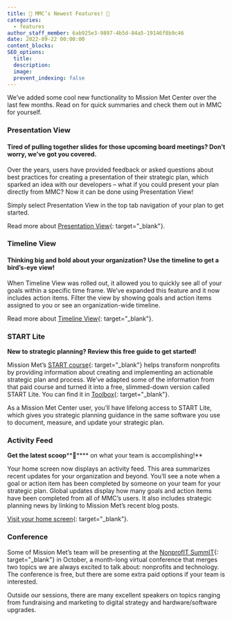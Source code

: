 ```yaml
---
title: 🎁 MMC’s Newest Features! 🎁
categories:
  - features
author_staff_member: 6ab925e3-9897-4b5d-84a5-19146f8b9c46
date: 2022-09-22 00:00:00
content_blocks:
SEO_options:
  title:
  description:
  image:
  prevent_indexing: false
---
```

We’ve added some cool new functionality to Mission Met Center over the last few months. Read on for quick summaries and check them out in MMC for yourself.&nbsp;

### **Presentation View**

#### **Tired of pulling together slides for those upcoming board meetings? Don’t worry, we’ve got you covered.**

Over the years, users have provided feedback or asked questions about best practices for creating a presentation of their strategic plan, which sparked an idea with our developers – what if you could present your plan directly from MMC? Now it can be done using Presentation View!

Simply select Presentation View in the top tab navigation of your plan to get started.&nbsp;

Read more about&nbsp;[Presentation View](https://help.causey.app/articles/154-presentation-view/?auth=true){: target="_blank"}.

### Timeline View

#### Thinking big and bold about your organization? Use the timeline to get a bird’s-eye view!

When Timeline View was rolled out, it allowed you to quickly see all of your goals within a specific time frame. We’ve expanded this feature and it now includes action items. Filter the view by showing goals and action items assigned to you or see an organization-wide timeline.&nbsp;

Read more about&nbsp;[Timeline View](https://help.causey.app/articles/89-timeline-view/){: target="_blank"}.

### **START Lite**

**New to strategic planning? Review this free guide to get started!**

Mission Met’s&nbsp;[START course](https://www.missionmet.com/start){: target="_blank"}&nbsp;helps transform nonprofits by providing information about creating and implementing an actionable strategic plan and process. We’ve adapted some of the information from that paid course and turned it into a free, slimmed-down version called START Lite. You can find it in&nbsp;[Toolbox](https://help.causey.app/articles/125-toolbox/){: target="_blank"}.

As a Mission Met Center user, you’ll have lifelong access to START Lite, which gives you strategic planning guidance in the same software you use to document, measure, and update your strategic plan.&nbsp;

### **Activity Feed**

**Get the latest scoop****🍦****&nbsp;on what your team is accomplishing!**

Your home screen now displays an activity feed. This area summarizes recent updates for your organization and beyond. You’ll see a note when a goal or action item has been completed by someone on your team for your strategic plan. Global updates display how many goals and action items have been completed from all of MMC’s users. It also includes strategic planning news by linking to Mission Met’s recent blog posts.

[Visit your home screen](https://app.missionmet.center/home){: target="_blank"}.

### **Conference**

Some of Mission Met’s team will be presenting at the&nbsp;[NonprofIT SummIT](https://nonprofsummit.com/){: target="_blank"}&nbsp;in October, a month-long virtual conference that merges two topics we are always excited to talk about: nonprofits and technology. The conference is free, but there are some extra paid options if your team is interested.&nbsp;

Outside our sessions, there are many excellent speakers on topics ranging from fundraising and marketing to digital strategy and hardware/software upgrades.&nbsp;